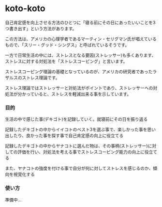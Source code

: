 # koto-koto
自己肯定感を向上させる方法のひとつに「寝る前にその日にあったいいことを3つ書き出す」という方法があります。

この方法は、アメリカの心理学者であるマーティン・セリグマン氏が唱えているもので、「スリー・グッド・シングス」と呼ばれているそうです。

一方で日常生活の中には、ストレスとなる要因(ストレッサー)も多くあります、ストレスに対する対処法を「ストレスコーピング」と言います。

ストレスコーピング理論の基礎となっているのが、アメリカの研究者であったラザルスのストレス理論です。

ストレス理論ではストレッサーと対処法がポイントであり、ストレッサーへの対処法が分かっていると、ストレスを軽減出来る事を示しています。

### 目的
生活の中で感じた事(デキゴト)を記録していく。就寝前にその日を振り返る

記録したデキゴトの中からイイコトのベスト3を選ぶ事で、楽しかった事を思い出したり、良かった事を探す事で自己肯定感の向上に役立てる

記録したデキゴトの中からヤナコトに選んだ物は、その事柄(ストレッサー)に対しての評価を行い、対処法を考える事でストレスコーピング能力の向上に役立てる

また、ヤナコトの強度を付ける事で自分が何に対してストレスを感じるのか、傾向を視覚化する

### 使い方
準備中…